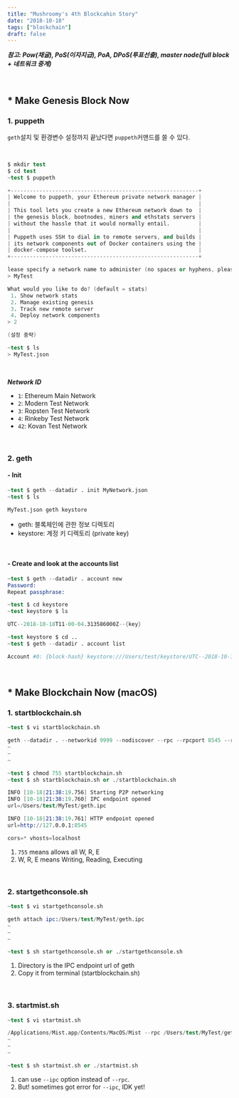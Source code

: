 ```yaml
---
title: "Mushroomy's 4th Blockcahin Story"
date: "2018-10-18"
tags: ["blockchain"]
draft: false
---
```


**_참고: Pow(채굴), PoS(이자지급), PoA, DPoS(투표선출), master node(full block + 네트워크 중계)_**

<br />

## \* Make Genesis Block Now

### 1. puppeth

`geth`설치 및 환경변수 설정까지 끝났다면 `puppeth`커맨드를 쓸 수 있다.

<br />

```s
$ mkdir test
$ cd test
~test $ puppeth

+-----------------------------------------------------------+
| Welcome to puppeth, your Ethereum private network manager |
|                                                           |
| This tool lets you create a new Ethereum network down to  |
| the genesis block, bootnodes, miners and ethstats servers |
| without the hassle that it would normally entail.         |
|                                                           |
| Puppeth uses SSH to dial in to remote servers, and builds |
| its network components out of Docker containers using the |
| docker-compose toolset.                                   |
+-----------------------------------------------------------+

lease specify a network name to administer (no spaces or hyphens, please)
> MyTest

What would you like to do? (default = stats)
 1. Show network stats
 2. Manage existing genesis
 3. Track new remote server
 4. Deploy network components
> 2

(설정 중략)

~test $ ls
> MyTest.json
```

<br />

**_Network ID_**

- `1`: Ethereum Main Network
- `2`: Modern Test Network
- `3`: Ropsten Test Network
- `4`: Rinkeby Test Network
- `42`: Kovan Test Network

<br />

### 2. geth

#### - Init

```s
~test $ geth --datadir . init MyNetwork.json
~test $ ls

MyTest.json geth keystore
```

- geth: 블록체인에 관한 정보 디렉토리
- keystore: 계정 키 디렉토리 (private key)

<br />

#### - Create and look at the accounts list

```s
~test $ geth --datadir . account new
Password:
Repeat passphrase:

~test $ cd keystore
~test keystore $ ls

UTC--2018-10-18T11-00-04.313586000Z--{key}

~test keystore $ cd ..
~test $ geth --datadir . account list

Account #0: {block-hash} keystore:///Users/test/keystore/UTC--2018-10-18T11-00-04.313586000Z--{key}
```

<br />

## \* Make Blockchain Now (macOS)

### 1. startblockchain.sh

```s
~test $ vi startblockchain.sh

geth --datadir . --networkid 9999 --nodiscover --rpc --rpcport 8545 --rpccorsdomain "*" --rpcapi "eth,web3,personal,net" --nat any --unlock 0 --password ./password.txt
~
~
~

~test $ chmod 755 startblockchain.sh
~test $ sh startblockchain.sh or ./startblockchain.sh

INFO [10-18|21:38:19.756] Starting P2P networking
INFO [10-18|21:38:19.760] IPC endpoint opened
url=/Users/test/MyTest/geth.ipc

INFO [10-18|21:38:19.761] HTTP endpoint opened
url=http://127.0.0.1:8545

cors=* vhosts=localhost
```

1. `755` means allows all W, R, E
2. W, R, E means Writing, Reading, Executing

<br />

### 2. startgethconsole.sh

```s
~test $ vi startgethconsole.sh

geth attach ipc:/Users/test/MyTest/geth.ipc
~
~
~

~test $ sh startgethconsole.sh or ./startgethconsole.sh
```

1. Directory is the IPC endpoint url of geth
2. Copy it from terminal (startblockchain.sh)

<br />

### 3. startmist.sh

```s
~test $ vi startmist.sh

/Applications/Mist.app/Contents/MacOS/Mist --rpc /Users/test/MyTest/geth.ipc
~
~
~

~test $ sh startmist.sh or ./startmist.sh
```

1. can use `--ipc` option instead of `--rpc`.
2. But! sometimes got error for `--ipc`, IDK yet!
